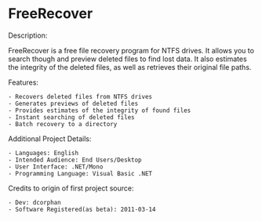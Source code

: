 # FreeRecover

Description:

FreeRecover is a free file recovery program for NTFS drives. It allows you to 
search though and preview deleted files to find lost data. It also estimates 
the integrity of the deleted files, as well as retrieves their original file paths.


Features:

    - Recovers deleted files from NTFS drives
    - Generates previews of deleted files
    - Provides estimates of the integrity of found files
    - Instant searching of deleted files
    - Batch recovery to a directory

	

Additional Project Details:

    - Languages: English
    - Intended Audience: End Users/Desktop
    - User Interface: .NET/Mono
    - Programming Language: Visual Basic .NET
	
Credits to origin of first project source:

    - Dev: dcorphan	
    - Software Registered(as beta): 2011-03-14
